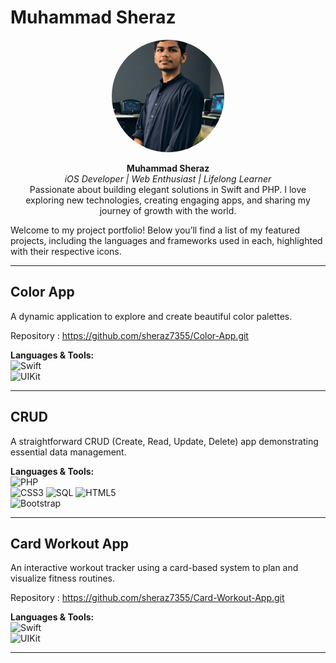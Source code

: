 # Muhammad Sheraz

<div align="center">
  <img src="Images/image-2.jpg" alt="Muhammad Sheraz" style="border-radius: 50%; object-fit: cover; width: 180px; height: 180px;">
  
  <br>
  
  <strong>Muhammad Sheraz</strong>  
  <em>iOS Developer | Web Enthusiast | Lifelong Learner</em>
  <br>
  Passionate about building elegant solutions in Swift and PHP. I love exploring new technologies, creating engaging apps, and sharing my journey of growth with the world.
</div>


Welcome to my project portfolio! Below you’ll find a list of my featured projects, including the languages and frameworks used in each, highlighted with their respective icons.

---

## Color App
A dynamic application to explore and create beautiful color palettes.

Repository : https://github.com/sheraz7355/Color-App.git

**Languages & Tools:**  
<img src="https://cdn.jsdelivr.net/gh/devicons/devicon/icons/swift/swift-original.svg" width="30" title="Swift" />  
<img src="https://img.shields.io/badge/UIKit-2396F3?logo=uikit&logoColor=white" height="30" title="UIKit" />

---

## CRUD
A straightforward CRUD (Create, Read, Update, Delete) app demonstrating essential data management.

**Languages & Tools:**  
<img src="https://cdn.jsdelivr.net/gh/devicons/devicon/icons/php/php-original.svg" width="30" title="PHP" />  
<img src="https://cdn.jsdelivr.net/gh/devicons/devicon/icons/css3/css3-original.svg" width="30" title="CSS3" /> 
<img src="https://cdn.jsdelivr.net/gh/devicons/devicon/icons/mysql/mysql-original.svg" width="30" title="SQL" />
<img src="https://cdn.jsdelivr.net/gh/devicons/devicon/icons/html5/html5-original.svg" width="30" title="HTML5" />  
<img src="https://cdn.jsdelivr.net/gh/devicons/devicon/icons/bootstrap/bootstrap-original.svg" width="30" title="Bootstrap" />

---

## Card Workout App
An interactive workout tracker using a card-based system to plan and visualize fitness routines.

Repository : https://github.com/sheraz7355/Card-Workout-App.git

**Languages & Tools:**  
<img src="https://cdn.jsdelivr.net/gh/devicons/devicon/icons/swift/swift-original.svg" width="30" title="Swift" />  
<img src="https://img.shields.io/badge/UIKit-2396F3?logo=uikit&logoColor=white" height="30" title="UIKit" />

---
